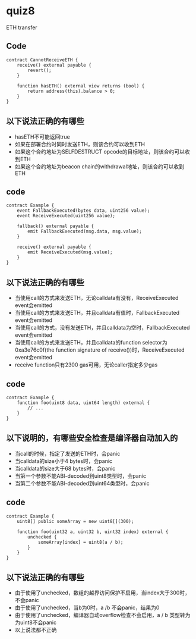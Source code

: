 # quiz8

ETH transfer

## Code
```solidity
contract CannotReceiveETH {
    receive() external payable {
        revert();
    }

    function hasETH() external view returns (bool) {
        return address(this).balance > 0;
    }
}
```

## 以下说法正确的有哪些
* hasETH不可能返回true
* 如果在部署合约时同时发送ETH，则该合约可以收到ETH
* 如果这个合约地址为SELFDESTRUCT opcode的目标地址，则该合约可以收到ETH
* 如果这个合约地址为beacon chain的withdrawal地址，则该合约可以收到ETH

## code
```solidity
contract Example {
    event FallbackExecuted(bytes data, uint256 value);
    event ReceiveExecuted(uint256 value);

    fallback() external payable {
        emit FallbackExecuted(msg.data, msg.value);
    }

    receive() external payable {
        emit ReceiveExecuted(msg.value);
    }    
}
```

## 以下说法正确的有哪些
* 当使用call的方式来发送ETH，无论calldata有没有，ReceiveExecuted event会emitted
* 当使用call的方式来发送ETH，并且calldata有值时，FallbackExecuted event会emitted
* 当使用call的方式，没有发送ETH，并且calldata为空时，FallbackExecuted event会emitted
* 当使用call的方式来发送ETH，并且calldata的function selector为0xa3e76c0f(the function signature of receive())时，ReceiveExecuted event会emitted
* receive function只有2300 gas可用，无论caller指定多少gas

## code
```solidity
contract Example {
    function foo(uint8 data, uint64 length) external {
        // ...
    }
}
```

## 以下说明的，有哪些安全检查是编译器自动加入的
* 当call的时候，指定了发送的ETH时，会panic
* 当calldata的size小于4 bytes时，会panic
* 当calldata的size大于68 bytes时，会panic
* 当第一个参数不能ABI-decoded到uint8类型时，会panic
* 当第二个参数不能ABI-decoded到uint64类型时，会panic

## code
```solidity
contract Example {
    uint8[] public someArray = new uint8[](300);

    function foo(uint32 a, uint32 b, uint32 index) external {
        unchecked {
            someArray[index] = uint8(a / b);
        }
    }
}
```

## 以下说法正确的有哪些
* 由于使用了unchecked，数组的越界访问保护不启用，当index大于300时，不会panic
* 由于使用了unchecked，当b为0时，a /b 不会panic，结果为0
* 由于使用了unchecked，编译器自动overflow检查不会启用，a / b 类型转为为uint8不会panic
* 以上说法都不正确
